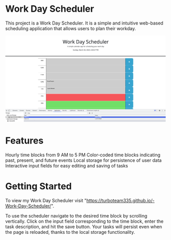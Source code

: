# Work Day Scheduler

This project is a Work Day Scheduler. It is a simple and intuitive web-based scheduling application that allows users to plan their workday. 

![portfolio demo](./assets/img/Screenshot%202023-03-26%20at%202.43.27%20PM.png)

# Features

Hourly time blocks from 9 AM to 5 PM
Color-coded time blocks indicating past, present, and future events
Local storage for persistence of user data
Interactive input fields for easy editing and saving of tasks

# Getting Started 
To view my Work Day Scheduler visit "https://turboteam335.github.io/-Work-Day-Scheduler/".

To use the scheduler navigate to the desired time block by scrolling vertically. Click on the input field corresponding to the time block, enter the task description, and hit the save button. Your tasks will persist even when the page is reloaded, thanks to the local storage functionality.